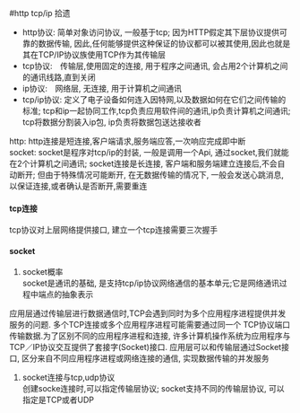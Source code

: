 #http tcp/ip 拾遗

- http协议: 简单对象访问协议, 一般基于tcp; 因为HTTP假定其下层协议提供可靠的数据传输, 因此,任何能够提供这种保证的协议都可以被其使用,因此也就是其在TCP/IP协议族使用TCP作为其传输层
- tcp协议:　传输层,使用固定的连接, 用于程序之间通讯, 会占用2个计算机之间的通讯线路,直到关闭
- ip协议:　网络层, 无连接, 用于计算机之间通讯
- tcp/ip协议: 定义了电子设备如何连入因特网,以及数据如何在它们之间传输的标准; tcp和ip一起协同工作,tcp负责应用软件间的通讯,ip负责计算机之间通讯; tcp将数据分割装入ip包, ip负责将数据包送达接收者

http: http连接是短连接,客户端请求,服务端应答,一次响应完成即中断    
socket: socket是程序对tcp/ip的封装, 一般是调用一个Api, 通过socket,我们就能在2个计算机之间通讯; socket连接是长连接, 客户端和服务端建立连接后,不会自动断开; 但由于特殊情况可能断开, 在无数据传输的情况下, 一般会发送心跳消息,以保证连接,或者确认是否断开,需要重连

#### tcp连接   
  tcp协议对上层网络提供接口, 建立一个tcp连接需要三次握手   

#### socket
1. socket概率   
  socket是通讯的基础, 是支持tcp/ip协议网络通信的基本单元;它是网络通讯过程中端点的抽象表示   

  应用层通过传输层进行数据通信时,TCP会遇到同时为多个应用程序进程提供并发服务的问题. 多个TCP连接或多个应用程序进程可能需要通过同一个 TCP协议端口传输数据.为了区别不同的应用程序进程和连接, 许多计算机操作系统为应用程序与TCP／IP协议交互提供了套接字(Socket)接口. 应用层可以和传输层通过Socket接口, 区分来自不同应用程序进程或网络连接的通信, 实现数据传输的并发服务

1. socket连接与tcp,udp协议   
    创建socke连接时,可以指定传输层协议; socket支持不同的传输层协议, 可以指定是TCP或者UDP

